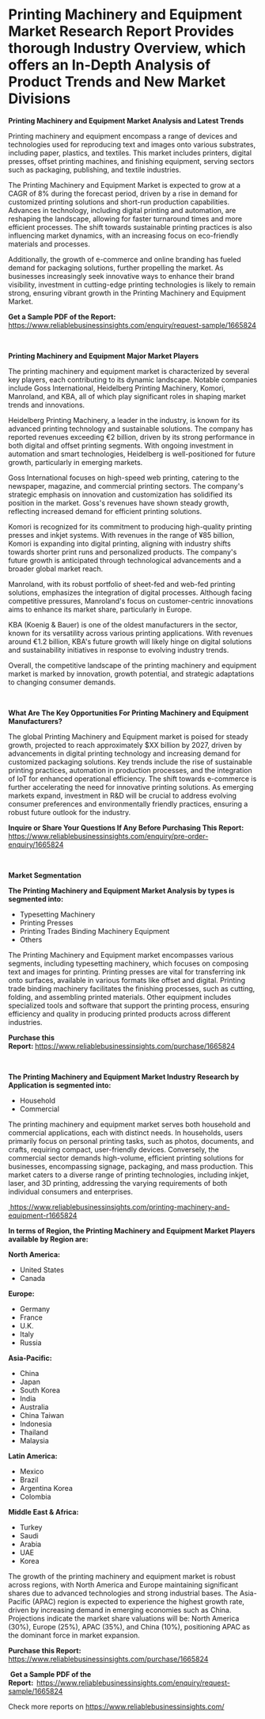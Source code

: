 <p><h1>Printing Machinery and Equipment Market Research Report Provides thorough Industry Overview, which offers an In-Depth Analysis of Product Trends and New Market Divisions</h1></p><p><strong>Printing Machinery and Equipment Market Analysis and Latest Trends</strong></p>
<p><p>Printing machinery and equipment encompass a range of devices and technologies used for reproducing text and images onto various substrates, including paper, plastics, and textiles. This market includes printers, digital presses, offset printing machines, and finishing equipment, serving sectors such as packaging, publishing, and textile industries.</p><p>The Printing Machinery and Equipment Market is expected to grow at a CAGR of 8% during the forecast period, driven by a rise in demand for customized printing solutions and short-run production capabilities. Advances in technology, including digital printing and automation, are reshaping the landscape, allowing for faster turnaround times and more efficient processes. The shift towards sustainable printing practices is also influencing market dynamics, with an increasing focus on eco-friendly materials and processes.</p><p>Additionally, the growth of e-commerce and online branding has fueled demand for packaging solutions, further propelling the market. As businesses increasingly seek innovative ways to enhance their brand visibility, investment in cutting-edge printing technologies is likely to remain strong, ensuring vibrant growth in the Printing Machinery and Equipment Market.</p></p>
<p><strong>Get a Sample PDF of the Report:&nbsp;</strong> <a href="https://www.reliablebusinessinsights.com/enquiry/request-sample/1665824?utm_campaign=3455&utm_medium=2&utm_source=Github&utm_content=ia&utm_term=08042025&utm_id=printing-machinery-and-equipment">https://www.reliablebusinessinsights.com/enquiry/request-sample/1665824</a></p>
<p>&nbsp;</p>
<p><strong>Printing Machinery and Equipment Major Market Players</strong></p>
<p><p>The printing machinery and equipment market is characterized by several key players, each contributing to its dynamic landscape. Notable companies include Goss International, Heidelberg Printing Machinery, Komori, Manroland, and KBA, all of which play significant roles in shaping market trends and innovations.</p><p>Heidelberg Printing Machinery, a leader in the industry, is known for its advanced printing technology and sustainable solutions. The company has reported revenues exceeding €2 billion, driven by its strong performance in both digital and offset printing segments. With ongoing investment in automation and smart technologies, Heidelberg is well-positioned for future growth, particularly in emerging markets.</p><p>Goss International focuses on high-speed web printing, catering to the newspaper, magazine, and commercial printing sectors. The company's strategic emphasis on innovation and customization has solidified its position in the market. Goss's revenues have shown steady growth, reflecting increased demand for efficient printing solutions.</p><p>Komori is recognized for its commitment to producing high-quality printing presses and inkjet systems. With revenues in the range of ¥85 billion, Komori is expanding into digital printing, aligning with industry shifts towards shorter print runs and personalized products. The company's future growth is anticipated through technological advancements and a broader global market reach.</p><p>Manroland, with its robust portfolio of sheet-fed and web-fed printing solutions, emphasizes the integration of digital processes. Although facing competitive pressures, Manroland's focus on customer-centric innovations aims to enhance its market share, particularly in Europe.</p><p>KBA (Koenig & Bauer) is one of the oldest manufacturers in the sector, known for its versatility across various printing applications. With revenues around €1.2 billion, KBA's future growth will likely hinge on digital solutions and sustainability initiatives in response to evolving industry trends.</p><p>Overall, the competitive landscape of the printing machinery and equipment market is marked by innovation, growth potential, and strategic adaptations to changing consumer demands.</p></p>
<p>&nbsp;</p>
<p><strong>What Are The Key Opportunities For Printing Machinery and Equipment Manufacturers?</strong></p>
<p><p>The global Printing Machinery and Equipment market is poised for steady growth, projected to reach approximately $XX billion by 2027, driven by advancements in digital printing technology and increasing demand for customized packaging solutions. Key trends include the rise of sustainable printing practices, automation in production processes, and the integration of IoT for enhanced operational efficiency. The shift towards e-commerce is further accelerating the need for innovative printing solutions. As emerging markets expand, investment in R&D will be crucial to address evolving consumer preferences and environmentally friendly practices, ensuring a robust future outlook for the industry.</p></p>
<p><strong>Inquire or Share Your Questions If Any Before Purchasing This Report:</strong> <a href="https://www.reliablebusinessinsights.com/enquiry/pre-order-enquiry/1665824?utm_campaign=3455&utm_medium=2&utm_source=Github&utm_content=ia&utm_term=08042025&utm_id=printing-machinery-and-equipment">https://www.reliablebusinessinsights.com/enquiry/pre-order-enquiry/1665824</a></p>
<p>&nbsp;</p>
<p><strong>Market Segmentation</strong></p>
<p><strong>The Printing Machinery and Equipment Market Analysis by types is segmented into:</strong></p>
<p><ul><li>Typesetting Machinery</li><li>Printing Presses</li><li>Printing Trades Binding Machinery Equipment</li><li>Others</li></ul></p>
<p><p>The Printing Machinery and Equipment market encompasses various segments, including typesetting machinery, which focuses on composing text and images for printing. Printing presses are vital for transferring ink onto surfaces, available in various formats like offset and digital. Printing trade binding machinery facilitates the finishing processes, such as cutting, folding, and assembling printed materials. Other equipment includes specialized tools and software that support the printing process, ensuring efficiency and quality in producing printed products across different industries.</p></p>
<p><strong>Purchase this Report:&nbsp;</strong><a href="https://www.reliablebusinessinsights.com/purchase/1665824?utm_campaign=3455&utm_medium=2&utm_source=Github&utm_content=ia&utm_term=08042025&utm_id=printing-machinery-and-equipment">https://www.reliablebusinessinsights.com/purchase/1665824</a></p>
<p>&nbsp;</p>
<p><strong>The Printing Machinery and Equipment Market Industry Research by Application is segmented into:</strong></p>
<p><ul><li>Household</li><li>Commercial</li></ul></p>
<p><p>The printing machinery and equipment market serves both household and commercial applications, each with distinct needs. In households, users primarily focus on personal printing tasks, such as photos, documents, and crafts, requiring compact, user-friendly devices. Conversely, the commercial sector demands high-volume, efficient printing solutions for businesses, encompassing signage, packaging, and mass production. This market caters to a diverse range of printing technologies, including inkjet, laser, and 3D printing, addressing the varying requirements of both individual consumers and enterprises.</p></p>
<p><a href="https://www.reliablebusinessinsights.com/printing-machinery-and-equipment-r1665824?utm_campaign=3455&utm_medium=2&utm_source=Github&utm_content=ia&utm_term=08042025&utm_id=printing-machinery-and-equipment">&nbsp;https://www.reliablebusinessinsights.com/printing-machinery-and-equipment-r1665824</a></p>
<p><strong>In terms of Region, the Printing Machinery and Equipment Market Players available by Region are:</strong></p>
<p>
    <p> <strong> North America: </strong>
        <ul>
            <li>United States</li>
            <li>Canada</li>
        </ul>
        </p> 
    <p> <strong> Europe: </strong>
        <ul>
            <li>Germany</li>
            <li>France</li>
            <li>U.K.</li>
            <li>Italy</li>
            <li>Russia</li>
        </ul>
        </p> 
    <p> <strong> Asia-Pacific: </strong>
        <ul>
            <li>China</li>
            <li>Japan</li>
            <li>South Korea</li>
            <li>India</li>
            <li>Australia</li>
            <li>China Taiwan</li>
            <li>Indonesia</li>
            <li>Thailand</li>
            <li>Malaysia</li>
        </ul>
        </p> 
    <p> <strong> Latin America: </strong>
        <ul>
            <li>Mexico</li>
            <li>Brazil</li>
            <li>Argentina Korea</li>
            <li>Colombia</li>
        </ul>
        </p> 
    <p> <strong> Middle East & Africa: </strong>
        <ul>
            <li>Turkey</li>
            <li>Saudi</li>
            <li>Arabia</li>
            <li>UAE</li>
            <li>Korea</li>
        </ul>
    </p>
    </p>
<p><p>The growth of the printing machinery and equipment market is robust across regions, with North America and Europe maintaining significant shares due to advanced technologies and strong industrial bases. The Asia-Pacific (APAC) region is expected to experience the highest growth rate, driven by increasing demand in emerging economies such as China. Projections indicate the market share valuations will be: North America (30%), Europe (25%), APAC (35%), and China (10%), positioning APAC as the dominant force in market expansion.</p></p>
<p><strong>Purchase this Report: </strong><a href="https://www.reliablebusinessinsights.com/purchase/1665824?utm_campaign=3455&utm_medium=2&utm_source=Github&utm_content=ia&utm_term=08042025&utm_id=printing-machinery-and-equipment">https://www.reliablebusinessinsights.com/purchase/1665824</a></p>
<p>&nbsp;<strong>Get a Sample PDF of the Report:&nbsp;&nbsp;</strong><a href="https://www.reliablebusinessinsights.com/enquiry/request-sample/1665824?utm_campaign=3455&utm_medium=2&utm_source=Github&utm_content=ia&utm_term=08042025&utm_id=printing-machinery-and-equipment">https://www.reliablebusinessinsights.com/enquiry/request-sample/1665824</a></p>
<p><strong></strong></p>
<p>Check more reports on <a href="https://www.reliablebusinessinsights.com/?utm_campaign=3455&utm_medium=2&utm_source=Github&utm_content=ia&utm_term=08042025&utm_id=printing-machinery-and-equipment">https://www.reliablebusinessinsights.com/</a></p>